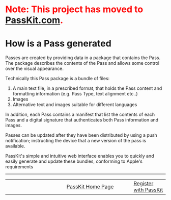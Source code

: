 # <font color='#ff0000'>Note: This project has moved to <a href='https://passkit.com/documentation/'>PassKit.com</a>.</font> #

# How is a Pass generated #

Passes are created by providing data in a package that contains the Pass.  The package describes the contents of the Pass and allows some control over the visual appearance.

Technically this Pass package is a bundle of files:
  1. A main text file, in a prescribed format, that holds the Pass content and formatting information (e.g. Pass Type, text alignment etc..)
  1. Images
  1. Alternative text and images suitable for different languages

In addition, each Pass contains a manifest that list the contents of each Pass and a digital signature that authenticates both Pass information and images.

Passes can be updated after they have been distributed by using a push notification; instructing the device that a new version of the pass is available.

PassKit's simple and intuitive web interface enables you to quickly and easily generate and update these bundles, conforming to Apple's requirements


---


<table border='0'>
<blockquote><tr>
<blockquote><td width='361'></td>
<td width='353'><a href='http://PassKit.com/'>PassKit Home Page</a></td>
<td width='128'><a href='https://create.passkit.com'>Register with PassKit</a></td>
</blockquote></tr>
</table>